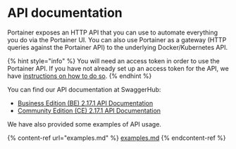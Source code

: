 # API documentation

Portainer exposes an HTTP API that you can use to automate everything you do via the Portainer UI. You can also use Portainer as a gateway (HTTP queries against the Portainer API) to the underlying Docker/Kubernetes API.

{% hint style="info" %}
You will need an access token in order to use the Portainer API. If you have not already set up an access token for the API, we have [instructions on how to do so](access.md).
{% endhint %}

You can find our API documentation at SwaggerHub:

* [Business Edition (BE) 2.17.1 API Documentation](https://app.swaggerhub.com/apis/portainer/portainer-ee/2.17.1)
* [Community Edition (CE) 2.17.1 API Documentation](https://app.swaggerhub.com/apis/portainer/portainer-ce/2.17.1)

We have also provided some examples of API usage.

{% content-ref url="examples.md" %}
[examples.md](examples.md)
{% endcontent-ref %}

